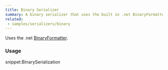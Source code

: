 ```yaml
---
title: Binary Serializer
summary: A binary serializer that uses the built in .net BinaryFormatter.
related:
 - samples/serializers/binary
---
```


Uses the .net [BinaryFormatter](https://msdn.microsoft.com/en-us/library/system.runtime.serialization.formatters.binary.binaryformatter.aspx).


### Usage

snippet:BinarySerialization
